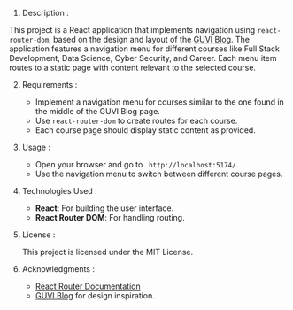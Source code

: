1. Description :
       
  This project is a React application that implements navigation using `react-router-dom`, based on the design and layout of the [GUVI Blog](https://www.guvi.in/blog). The application features a navigation menu for different courses like Full Stack Development, Data Science, Cyber Security, and Career. Each menu item routes to a static page with content relevant to the selected course.

2. Requirements :

   - Implement a navigation menu for courses similar to the one found in the middle of the GUVI Blog page.
   - Use `react-router-dom` to create routes for each course.
   - Each course page should display static content as provided.

3. Usage :

   - Open your browser and go to ` http://localhost:5174/`.
   - Use the navigation menu to switch between different course pages.

4. Technologies Used :

   - **React**: For building the user interface.
   - **React Router DOM**: For handling routing.

7. License :

     This project is licensed under the MIT License.

8. Acknowledgments : 

   - [React Router Documentation](https://reactrouter.com/en/main)
   - [GUVI Blog](https://www.guvi.in/blog) for design inspiration.
 
